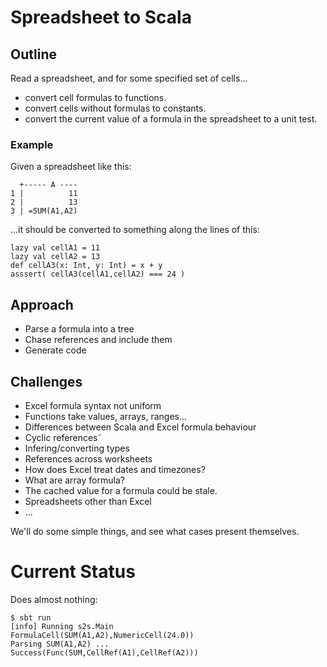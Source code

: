 # Spreadsheet to Scala

## Outline

Read a spreadsheet, and for some specified set of cells...

- convert cell formulas to functions.
- convert cells without formulas to constants.
- convert the current value of a formula in the spreadsheet to a unit test.

### Example

Given a spreadsheet like this:

```
  +----- A ----
1 |          11
2 |          13
3 | =SUM(A1,A2)
```

...it should be converted to something along the lines of this:

```
lazy val cellA1 = 11
lazy val cellA2 = 13
def cellA3(x: Int, y: Int) = x + y
asssert( cellA3(cellA1,cellA2) === 24 )
```

## Approach

 - Parse a formula into a tree
 - Chase references and include them
 - Generate code

## Challenges

- Excel formula syntax not uniform
- Functions take values, arrays, ranges...
- Differences between Scala and Excel formula behaviour
- Cyclic references˜
- Infering/converting types
- References across worksheets
- How does Excel treat dates and timezones?
- What are array formula?
- The cached value for a formula could be stale.
- Spreadsheets other than Excel
- ...

We'll do some simple things, and see what cases present themselves.

# Current Status

Does almost nothing:

```
$ sbt run
[info] Running s2s.Main
FormulaCell(SUM(A1,A2),NumericCell(24.0))
Parsing SUM(A1,A2) ...
Success(Func(SUM,CellRef(A1),CellRef(A2)))
```
